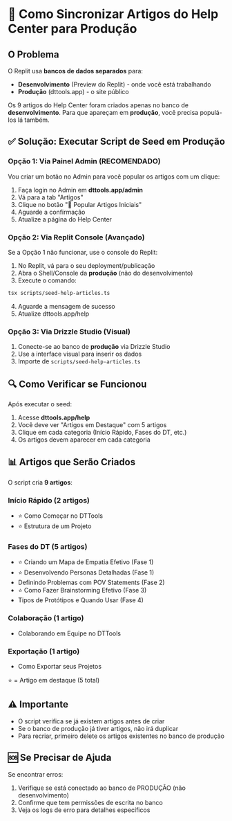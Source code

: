 # 🔄 Como Sincronizar Artigos do Help Center para Produção

## O Problema

O Replit usa **bancos de dados separados** para:
- **Desenvolvimento** (Preview do Replit) - onde você está trabalhando
- **Produção** (dttools.app) - o site público

Os 9 artigos do Help Center foram criados apenas no banco de **desenvolvimento**. Para que apareçam em **produção**, você precisa populá-los lá também.

## ✅ Solução: Executar Script de Seed em Produção

### Opção 1: Via Painel Admin (RECOMENDADO)

Vou criar um botão no Admin para você popular os artigos com um clique:

1. Faça login no Admin em **dttools.app/admin**
2. Vá para a tab "Artigos"
3. Clique no botão "🌱 Popular Artigos Iniciais"
4. Aguarde a confirmação
5. Atualize a página do Help Center

### Opção 2: Via Replit Console (Avançado)

Se a Opção 1 não funcionar, use o console do Replit:

1. No Replit, vá para o seu deployment/publicação
2. Abra o Shell/Console da **produção** (não do desenvolvimento)
3. Execute o comando:

```bash
tsx scripts/seed-help-articles.ts
```

4. Aguarde a mensagem de sucesso
5. Atualize dttools.app/help

### Opção 3: Via Drizzle Studio (Visual)

1. Conecte-se ao banco de **produção** via Drizzle Studio
2. Use a interface visual para inserir os dados
3. Importe de `scripts/seed-help-articles.ts`

## 🔍 Como Verificar se Funcionou

Após executar o seed:

1. Acesse **dttools.app/help**
2. Você deve ver "Artigos em Destaque" com 5 artigos
3. Clique em cada categoria (Início Rápido, Fases do DT, etc.)
4. Os artigos devem aparecer em cada categoria

## 📊 Artigos que Serão Criados

O script cria **9 artigos**:

### Início Rápido (2 artigos)
- ⭐ Como Começar no DTTools
- ⭐ Estrutura de um Projeto

### Fases do DT (5 artigos)  
- ⭐ Criando um Mapa de Empatia Efetivo (Fase 1)
- ⭐ Desenvolvendo Personas Detalhadas (Fase 1)
- Definindo Problemas com POV Statements (Fase 2)
- ⭐ Como Fazer Brainstorming Efetivo (Fase 3)
- Tipos de Protótipos e Quando Usar (Fase 4)

### Colaboração (1 artigo)
- Colaborando em Equipe no DTTools

### Exportação (1 artigo)
- Como Exportar seus Projetos

⭐ = Artigo em destaque (5 total)

## ⚠️ Importante

- O script verifica se já existem artigos antes de criar
- Se o banco de produção já tiver artigos, não irá duplicar
- Para recriar, primeiro delete os artigos existentes no banco de produção

## 🆘 Se Precisar de Ajuda

Se encontrar erros:
1. Verifique se está conectado ao banco de PRODUÇÃO (não desenvolvimento)
2. Confirme que tem permissões de escrita no banco
3. Veja os logs de erro para detalhes específicos
